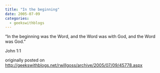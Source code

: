 ```yaml
---
title: "In the beginning"
date: 2005-07-09
categories:
  - geekswithblogs
---
```


“In the beginning was the Word, and the Word was with God, and the Word was God.”

John 1:1

originally posted on http://geekswithblogs.net/rwillgoss/archive/2005/07/09/45778.aspx
